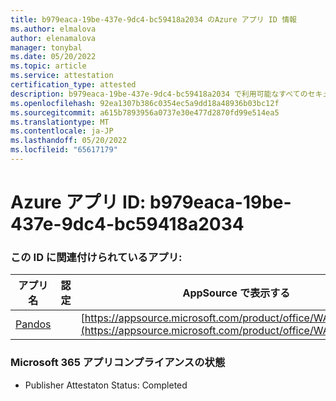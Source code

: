 ```yaml
---
title: b979eaca-19be-437e-9dc4-bc59418a2034 のAzure アプリ ID 情報
ms.author: elmalova
author: elenamalova
manager: tonybal
ms.date: 05/20/2022
ms.topic: article
ms.service: attestation
certification_type: attested
description: b979eaca-19be-437e-9dc4-bc59418a2034 で利用可能なすべてのセキュリティとコンプライアンス情報。
ms.openlocfilehash: 92ea1307b386c0354ec5a9dd18a48936b03bc12f
ms.sourcegitcommit: a615b7893956a0737e30e477d2870fd99e514ea5
ms.translationtype: MT
ms.contentlocale: ja-JP
ms.lasthandoff: 05/20/2022
ms.locfileid: "65617179"
---
```

# <a name="azure-app-id-b979eaca-19be-437e-9dc4-bc59418a2034"></a>Azure アプリ ID: b979eaca-19be-437e-9dc4-bc59418a2034


### <a name="apps-associated-with-this-id"></a>この ID に関連付けられているアプリ:
| **アプリ名** | **認定** | **AppSource で表示する** |
|--------------|---------------|-----------------------|
| [Pandos](../forward/WA200003534.md) |  | [https://appsource.microsoft.com/product/office/WA200003534](https://appsource.microsoft.com/product/office/WA200003534) |

### <a name="microsoft-365-app-compliance-status"></a>Microsoft 365 アプリコンプライアンスの状態
- Publisher Attestaton Status: Completed
